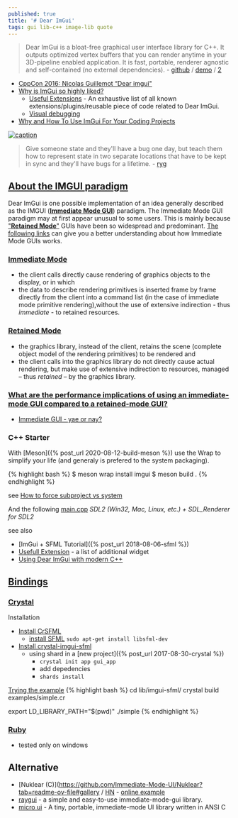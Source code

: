 ```yaml
---
published: true
title: '# Dear ImGui'
tags: gui lib-c++ image-lib quote
---
```

> Dear ImGui is a bloat-free graphical user interface library for C++. It outputs optimized vertex buffers that you can render anytime in your 3D-pipeline enabled application. It is fast, portable, renderer agnostic and self-contained (no external dependencies). - [github](https://github.com/ocornut/imgui#dear-imgui) / [demo](https://pthom.github.io/imgui_manual_online/manual/imgui_manual.html) / [2](https://raw.githubusercontent.com/wiki/ocornut/imgui/web/v167/v167-misc.png)


- [CppCon 2016: Nicolas Guillemot “Dear imgui"](https://www.youtube.com/watch?v=LSRJ1jZq90k)
- [Why is ImGui so highly liked? ](https://www.reddit.com/r/cpp/comments/159aln9/why_is_imgui_so_highly_liked/)
	- [Useful Extensions](https://github.com/ocornut/imgui/wiki/Useful-Extensions#curves-animations-gradients-editors) - An exhaustive list of all known extensions/plugins/reusable piece of code related to Dear ImGui.
    - [Visual debugging](https://github.com/ocornut/imgui/wiki/Tips#visual-debugging)
- [Why and How To Use ImGui For Your Coding Projects](https://www.youtube.com/watch?v=U1BnzWX194Q)

[![caption](https://raw.githubusercontent.com/wiki/ocornut/imgui/web/v160/code_sample_03_color.gif)](https://pthom.github.io/imgui_manual/)

> Give someone state and they'll have a bug one day, but teach them how to represent state in two separate locations that have to be kept in sync and they'll have bugs for a lifetime. - [ryg](https://github.com/ocornut/imgui)


## [About the IMGUI paradigm](https://github.com/ocornut/imgui/wiki#about-the-imgui-paradigm)

Dear ImGui is one possible implementation of an idea generally described as the IMGUI ([**Immediate Mode GUI**](https://en.wikipedia.org/wiki/Immediate_mode_(computer_graphics))) paradigm. The Immediate Mode GUI paradigm may at first appear unusual to some users. This is mainly because ["**Retained Mode**"](https://en.wikipedia.org/wiki/Retained_mode) GUIs have been so widespread and predominant. [The following links](https://www.youtube.com/watch?v=LSRJ1jZq90k) can give you a better understanding about how Immediate Mode GUIs works.

### [Immediate Mode](https://en.wikipedia.org/wiki/Immediate_mode_(computer_graphics))
- the client calls directly cause rendering of graphics objects to the display, or in which
- the data to describe rendering primitives is inserted frame by frame directly from the client into a command list (in the case of immediate mode primitive rendering),without the use of extensive indirection - thus _immediate_ - to retained resources.

### [Retained Mode](https://en.wikipedia.org/wiki/Retained_mode)
- the graphics library, instead of the client, retains the scene (complete object model of the rendering primitives) to be rendered and
- the client calls into the graphics library do not directly cause actual rendering, but make use of extensive indirection to resources, managed – thus _retained_ – by the graphics library.

### [What are the performance implications of using an immediate-mode GUI compared to a retained-mode GUI?](https://stackoverflow.com/questions/47444189/what-are-the-performance-implications-of-using-an-immediate-mode-gui-compared-to)
- [Immediate GUI - yae or nay?](https://gamedev.stackexchange.com/questions/24103/immediate-gui-yae-or-nay)

### C++ Starter

With [Meson]({% post_url 2020-08-12-build-meson %})
use the Wrap to simplify your life (and generaly is prefered to the system packaging).

{% highlight bash %}
$ meson wrap install imgui
$ meson build .
{% endhighlight %}

see [How to force subproject vs system](https://chatgpt.com/share/6701a1f4-bbc8-800d-942e-4b78d8e1f676)

And the following [main.cpp](https://github.com/ocornut/imgui/tree/master/examples/example_sdl2_sdlrenderer2) _SDL2 (Win32, Mac, Linux, etc.) + SDL_Renderer for SDL2_

see also
- [ImGui + SFML Tutorial]({% post_url 2018-08-06-sfml %})
- [Usefull Extension](https://github.com/ocornut/imgui/wiki/Useful-Extensions) - a list of additional widget
- [Using Dear ImGui with modern C++](https://edw.is/using-imgui-with-sfml-pt2/)

## [Bindings](https://github.com/ocornut/imgui/wiki/Bindings)


### [Crystal](https://github.com/oprypin/crystal-imgui)
    
Installation
- [Install CrSFML](https://github.com/oprypin/crsfml#installation)
	- [install SFML](https://www.sfml-dev.org/tutorials/2.5/start-linux.php) `sudo apt-get install libsfml-dev`
- [Install crystal-imgui-sfml](https://github.com/oprypin/crystal-imgui-sfml)
	- using shard in a [new project]({% post_url 2017-08-30-crystal %}) 
    	- `crystal init app gui_app`
        - add depedencies
        - `shards install`

[Trying the example](https://github.com/oprypin/crystal-imgui-sfml#building-a-project)
{% highlight bash %}
cd lib/imgui-sfml/
crystal build examples/simple.cr

export LD_LIBRARY_PATH="$(pwd)"
./simple
{% endhighlight %}
    
### [Ruby](https://github.com/vaiorabbit/ruby-imgui)
- tested only on windows

## Alternative
- [Nuklear (C)](https://github.com/Immediate-Mode-UI/Nuklear?tab=readme-ov-file#gallery / [HN](https://news.ycombinator.com/item?id=34106762) - [online example](https://floooh.github.io/sokol-html5/nuklear-sapp.html)
- [raygui](https://news.ycombinator.com/item?id=30813000) - a simple and easy-to-use immediate-mode-gui library.
- [micro ui](https://github.com/rxi/microui?tab=readme-ov-file#screenshot) - A tiny, portable, immediate-mode UI library written in ANSI C
